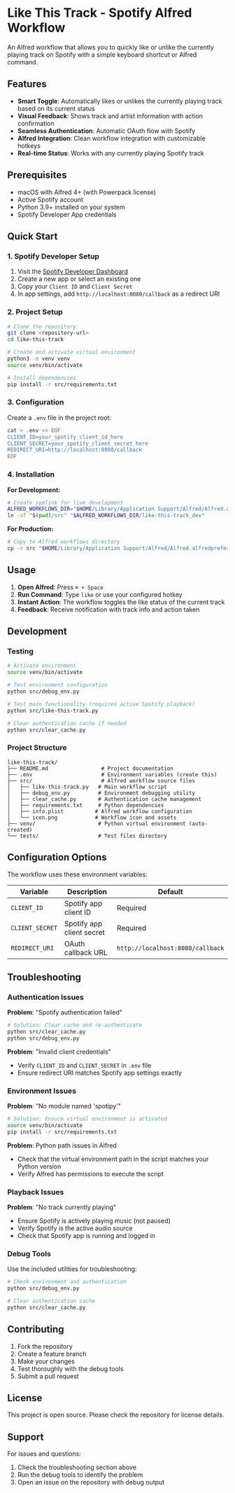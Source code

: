 # Like This Track - Spotify Alfred Workflow

An Alfred workflow that allows you to quickly like or unlike the currently playing track on Spotify with a simple keyboard shortcut or Alfred command.

## Features

- **Smart Toggle**: Automatically likes or unlikes the currently playing track based on its current status
- **Visual Feedback**: Shows track and artist information with action confirmation
- **Seamless Authentication**: Automatic OAuth flow with Spotify
- **Alfred Integration**: Clean workflow integration with customizable hotkeys
- **Real-time Status**: Works with any currently playing Spotify track

## Prerequisites

- macOS with Alfred 4+ (with Powerpack license)
- Active Spotify account
- Python 3.9+ installed on your system
- Spotify Developer App credentials

## Quick Start

### 1. Spotify Developer Setup

1. Visit the [Spotify Developer Dashboard](https://developer.spotify.com/dashboard)
2. Create a new app or select an existing one
3. Copy your `Client ID` and `Client Secret`
4. In app settings, add `http://localhost:8080/callback` as a redirect URI

### 2. Project Setup

```bash
# Clone the repository
git clone <repository-url>
cd like-this-track

# Create and activate virtual environment
python3 -m venv venv
source venv/bin/activate

# Install dependencies
pip install -r src/requirements.txt
```

### 3. Configuration

Create a `.env` file in the project root:

```bash
cat > .env << EOF
CLIENT_ID=your_spotify_client_id_here
CLIENT_SECRET=your_spotify_client_secret_here
REDIRECT_URI=http://localhost:8080/callback
EOF
```

### 4. Installation

**For Development:**
```bash
# Create symlink for live development
ALFRED_WORKFLOWS_DIR="$HOME/Library/Application Support/Alfred/Alfred.alfredpreferences/workflows"
ln -sf "$(pwd)/src" "$ALFRED_WORKFLOWS_DIR/like-this-track_dev"
```

**For Production:**
```bash
# Copy to Alfred workflows directory
cp -r src "$HOME/Library/Application Support/Alfred/Alfred.alfredpreferences/workflows/like-this-track"
```

## Usage

1. **Open Alfred**: Press `⌘ + Space`
2. **Run Command**: Type `like` or use your configured hotkey
3. **Instant Action**: The workflow toggles the like status of the current track
4. **Feedback**: Receive notification with track info and action taken

## Development

### Testing

```bash
# Activate environment
source venv/bin/activate

# Test environment configuration
python src/debug_env.py

# Test main functionality (requires active Spotify playback)
python src/like-this-track.py

# Clear authentication cache if needed
python src/clear_cache.py
```

### Project Structure

```
like-this-track/
├── README.md                 # Project documentation
├── .env                      # Environment variables (create this)
├── src/                      # Alfred workflow source files
│   ├── like-this-track.py   # Main workflow script
│   ├── debug_env.py         # Environment debugging utility
│   ├── clear_cache.py       # Authentication cache management
│   ├── requirements.txt     # Python dependencies
│   ├── info.plist          # Alfred workflow configuration
│   └── icon.png            # Workflow icon and assets
├── venv/                    # Python virtual environment (auto-created)
└── tests/                   # Test files directory
```

## Configuration Options

The workflow uses these environment variables:

| Variable | Description | Default |
|----------|-------------|---------|
| `CLIENT_ID` | Spotify app client ID | Required |
| `CLIENT_SECRET` | Spotify app client secret | Required |
| `REDIRECT_URI` | OAuth callback URL | `http://localhost:8080/callback` |

## Troubleshooting

### Authentication Issues

**Problem**: "Spotify authentication failed"
```bash
# Solution: Clear cache and re-authenticate
python src/clear_cache.py
python src/debug_env.py
```

**Problem**: "Invalid client credentials"
- Verify `CLIENT_ID` and `CLIENT_SECRET` in `.env` file
- Ensure redirect URI matches Spotify app settings exactly

### Environment Issues

**Problem**: "No module named 'spotipy'"
```bash
# Solution: Ensure virtual environment is activated
source venv/bin/activate
pip install -r src/requirements.txt
```

**Problem**: Python path issues in Alfred
- Check that the virtual environment path in the script matches your Python version
- Verify Alfred has permissions to execute the script

### Playback Issues

**Problem**: "No track currently playing"
- Ensure Spotify is actively playing music (not paused)
- Verify Spotify is the active audio source
- Check that Spotify app is running and logged in

### Debug Tools

Use the included utilities for troubleshooting:

```bash
# Check environment and authentication
python src/debug_env.py

# Clear authentication cache
python src/clear_cache.py
```

## Contributing

1. Fork the repository
2. Create a feature branch
3. Make your changes
4. Test thoroughly with the debug tools
5. Submit a pull request

## License

This project is open source. Please check the repository for license details.

## Support

For issues and questions:
1. Check the troubleshooting section above
2. Run the debug tools to identify the problem
3. Open an issue on the repository with debug output
